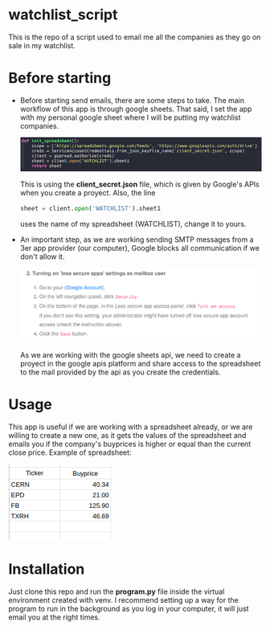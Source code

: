 # watchlist_script
This is the repo of a script used to email me all the companies as they go on sale in my watchlist.

# Before starting
* Before starting send emails, there are some steps to take. The main workflow of this app is through google sheets. That said, I set the app with my personal google sheet where I will be putting my watchlist companies.

	![Init spreadsheet](resources/init_spreadsheet.png)

	This is using the **client_secret.json** file, which is given by Google's APIs when you create a proyect. Also, the line

	``` python
	sheet = client.open('WATCHLIST').sheet1
	```
	
	uses the name of my spreadsheet (WATCHLIST), change it to yours.

* An important step, as we are working sending SMTP messages from a 3er app provider (our computer), Google blocks all communication if we don't allow it. 

	![Google secure apps](resources/turning_secure_off.png)
	
	As we are working with the google sheets api, we need to create a proyect in the google apis platform and share access to the spreadsheet to the mail provided by the api as you create the credentials.

# Usage
This app is useful if we are working with a spreadsheet already, or we are willing to create a new one, as it gets the values of the spreadsheet and emails you if the company's buyprices is higher or equal than the current close price. Example of spreadsheet:

![Example of spreadsheet](resources/example_spreadsheet.png)

# Installation
Just clone this repo and run the **program.py** file inside the virtual environment created with venv. I recommend setting up a way for the program to run in the background as you log in your computer, it will just email you at the right times.

